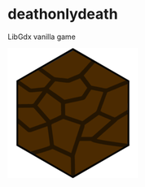 # deathonlydeath
LibGdx vanilla game

![ground](https://github.com/Kmortyk/deathonlydeath/blob/master/android/assets/sprites/hex/ground.png)
